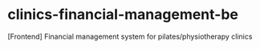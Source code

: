 # clinics-financial-management-be

[Frontend] Financial management system for pilates/physiotherapy clinics
